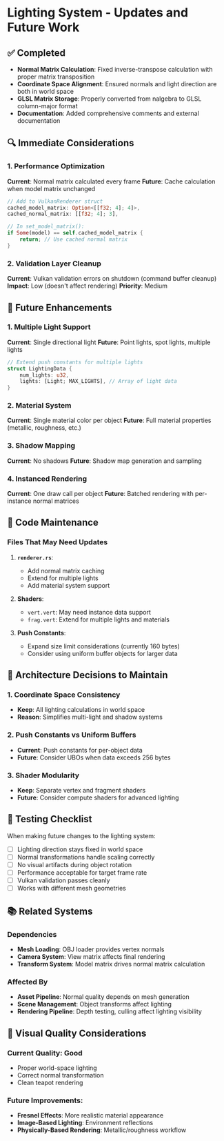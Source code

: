 # Lighting System - Updates and Future Work

## ✅ Completed
- **Normal Matrix Calculation**: Fixed inverse-transpose calculation with proper matrix transposition
- **Coordinate Space Alignment**: Ensured normals and light direction are both in world space
- **GLSL Matrix Storage**: Properly converted from nalgebra to GLSL column-major format
- **Documentation**: Added comprehensive comments and external documentation

## 🔍 Immediate Considerations

### 1. Performance Optimization
**Current**: Normal matrix calculated every frame
**Future**: Cache calculation when model matrix unchanged

```rust
// Add to VulkanRenderer struct
cached_model_matrix: Option<[[f32; 4]; 4]>,
cached_normal_matrix: [[f32; 4]; 3],

// In set_model_matrix():
if Some(model) == self.cached_model_matrix {
    return; // Use cached normal matrix
}
```

### 2. Validation Layer Cleanup
**Current**: Vulkan validation errors on shutdown (command buffer cleanup)
**Impact**: Low (doesn't affect rendering)
**Priority**: Medium

## 🚧 Future Enhancements

### 1. Multiple Light Support
**Current**: Single directional light
**Future**: Point lights, spot lights, multiple lights

```rust
// Extend push constants for multiple lights
struct LightingData {
    num_lights: u32,
    lights: [Light; MAX_LIGHTS], // Array of light data
}
```

### 2. Material System
**Current**: Single material color per object
**Future**: Full material properties (metallic, roughness, etc.)

### 3. Shadow Mapping
**Current**: No shadows
**Future**: Shadow map generation and sampling

### 4. Instanced Rendering
**Current**: One draw call per object
**Future**: Batched rendering with per-instance normal matrices

## 🔧 Code Maintenance

### Files That May Need Updates

1. **`renderer.rs`**: 
   - Add normal matrix caching
   - Extend for multiple lights
   - Add material system support

2. **Shaders**:
   - `vert.vert`: May need instance data support
   - `frag.vert`: Extend for multiple lights and materials

3. **Push Constants**:
   - Expand size limit considerations (currently 160 bytes)
   - Consider using uniform buffer objects for larger data

## 🎯 Architecture Decisions to Maintain

### 1. Coordinate Space Consistency
- **Keep**: All lighting calculations in world space
- **Reason**: Simplifies multi-light and shadow systems

### 2. Push Constants vs Uniform Buffers
- **Current**: Push constants for per-object data
- **Future**: Consider UBOs when data exceeds 256 bytes

### 3. Shader Modularity
- **Keep**: Separate vertex and fragment shaders
- **Future**: Consider compute shaders for advanced lighting

## 📝 Testing Checklist

When making future changes to the lighting system:

- [ ] Lighting direction stays fixed in world space
- [ ] Normal transformations handle scaling correctly
- [ ] No visual artifacts during object rotation
- [ ] Performance acceptable for target frame rate
- [ ] Vulkan validation passes cleanly
- [ ] Works with different mesh geometries

## 📚 Related Systems

### Dependencies
- **Mesh Loading**: OBJ loader provides vertex normals
- **Camera System**: View matrix affects final rendering
- **Transform System**: Model matrix drives normal matrix calculation

### Affected By
- **Asset Pipeline**: Normal quality depends on mesh generation
- **Scene Management**: Object transforms affect lighting
- **Rendering Pipeline**: Depth testing, culling affect lighting visibility

## 🎨 Visual Quality Considerations

### Current Quality: Good
- Proper world-space lighting
- Correct normal transformation
- Clean teapot rendering

### Future Improvements:
- **Fresnel Effects**: More realistic material appearance
- **Image-Based Lighting**: Environment reflections
- **Physically-Based Rendering**: Metallic/roughness workflow
